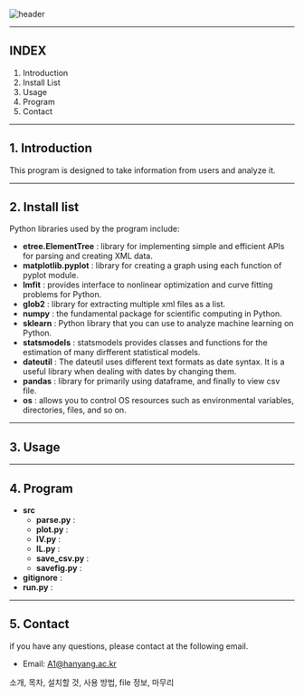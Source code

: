 ![header](https://capsule-render.vercel.app/api?type=Waving&color=auto&height=200&section=header&text=PE2_teamA1_project&fontSize=65)

***
## INDEX
1. Introduction
2. Install List
3. Usage
4. Program
5. Contact
***
## 1. Introduction
This program is designed to take information from users and analyze it. 
***
## 2. Install list
Python libraries used by the program include: 

- **etree.ElementTree** : library for implementing simple and efficient APIs for parsing and creating XML data.
- **matplotlib.pyplot** : library for creating a graph using each function of pyplot module. 
- **lmfit** : provides interface to nonlinear optimization and curve fitting problems for Python.
- **glob2** : library for extracting multiple xml files as a list.
- **numpy** : the fundamental package for scientific computing in Python.
- **sklearn** : Python library that you can use to analyze machine learning on Python.
- **statsmodels** : statsmodels provides classes and functions for the estimation of many dirfferent statistical models.
- **dateutil** : The dateutil uses different text formats as date syntax. It is a useful library when dealing with dates by changing them.
- **pandas** : library for primarily using dataframe, and finally to view csv file.
- **os** : allows you to control OS resources such as environmental variables, directories, files, and so on.
***
## 3. Usage
***
## 4. Program
- **src**
  - **parse.py** :
  - **plot.py** :
  - **IV.py** :
  - **IL.py** :
  - **save_csv.py** :
  - **savefig.py** :
- **gitignore** :
- **run.py** :
***
## 5. Contact
if you have any questions, please contact at the following email.
* Email: <A1@hanyang.ac.kr>


소개, 목차, 설치할 것, 사용 방법, file 정보, 마무리
